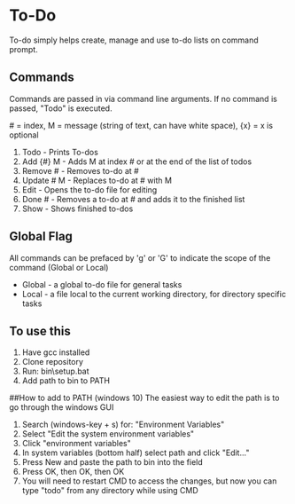 # To-Do
To-do simply helps create, manage and use to-do lists on command prompt. 

## Commands  
Commands are passed in via command line arguments. If no command is passed, "Todo" is executed.  
  
\# = index, M = message (string of text, can have white space), {x} = x is optional
1. Todo - Prints To-dos
2. Add {#} M - Adds M at index # or at the end of the list of todos
3. Remove # - Removes to-do at #
4. Update # M - Replaces to-do at # with M
5. Edit - Opens the to-do file for editing
6. Done # - Removes a to-do at # and adds it to the finished list
7. Show - Shows finished to-dos  

## Global Flag  
All commands can be prefaced by 'g' or 'G' to indicate the scope of the command (Global or Local)  
 * Global - a global to-do file for general tasks  
 * Local - a file local to the current working directory, for directory specific tasks
 

## To use this
1. Have gcc installed
1. Clone repository
2. Run: bin\setup.bat
3. Add path to bin to PATH


##How to add to PATH (windows 10)
The easiest way to edit the path is to go through the windows GUI
1. Search (windows-key + s) for: "Environment Variables"
2. Select "Edit the system environment variables"
3. Click "environment variables"
4. In system variables (bottom half) select path and click "Edit..."
5. Press New and paste the path to bin into the field
6. Press OK, then OK, then OK
7. You will need to restart CMD to access the changes, but now you can type "todo" from any directory while using CMD
